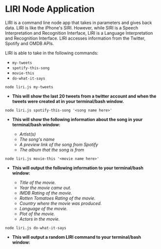 # LIRI Node Application
LIRI is a command line node app that takes in parameters and gives back data. LIRI is like the iPhone's SIRI. However, while SIRI is a Speech Interpretation and Recognition Interface, LIRI is a Language Interpretation and Recognition Interface. LIRI accesses information from the Twitter, Spotify and OMDB APIs.

LIRI is able to take in the following commands:
* `my-tweets`
* `spotify-this-song`
* `movie-this`
* `do-what-it-says`


`node liri.js my-tweets`

* __This will show the last 20 tweets from a twitter account and when the tweets were created at in your terminal/bash window.__


`node liri.js spotify-this-song '<song name here>'`

* __This will show the following information about the song in your terminal/bash window:__

    * _Artist(s)_
    * _The song's name_
    * _A preview link of the song from Spotify_
    * _The album that the song is from_


`node liri.js movie-this '<movie name here>'`

* __This will output the following information to your terminal/bash window:__

    * _Title of the movie._
    * _Year the movie came out._
    * _IMDB Rating of the movie._
    * _Rotten Tomatoes Rating of the movie._
    * _Country where the movie was produced._
    * _Language of the movie._
    * _Plot of the movie._
    * _Actors in the movie._

`node liri.js do-what-it-says`

* __This will output a random LIRI command to your terminal/bash window:__
